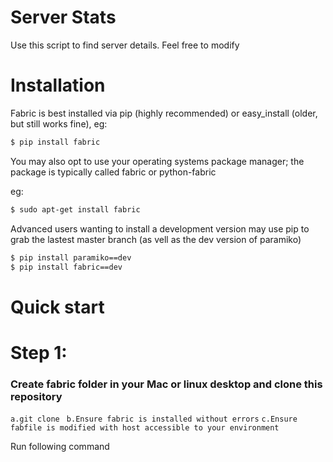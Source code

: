 # Server Stats


Use this script to find server details. Feel free to modify
# Installation
Fabric is best installed via pip (highly recommended) or easy_install (older, but still works fine), 
eg:

```sh
$ pip install fabric
```
You may also opt to use your operating systems package manager; the package is typically called fabric or python-fabric

eg:

```sh
$ sudo apt-get install fabric
```

Advanced users wanting to install a development version may use pip to grab the lastest master branch (as vell as the dev version of paramiko)
```sh
$ pip install paramiko==dev
$ pip install fabric==dev
```

# Quick start
# Step 1:
### Create fabric folder in your Mac or linux desktop and clone this repository

`a.git clone `
`b.Ensure fabric is installed without errors`
`c.Ensure fabfile is modified with host accessible to your environment`

Run following command 
